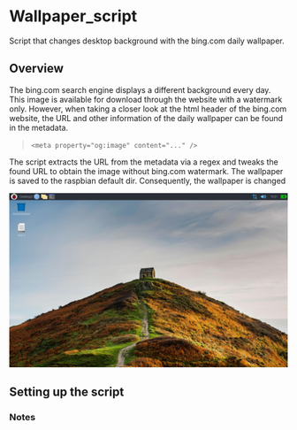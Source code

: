 # Wallpaper_script
Script that changes desktop background with the bing.com daily wallpaper.

## Overview
The bing.com search engine displays a different background every day.
This image is available for download through the website with a watermark only.
However, when taking a closer look at the html header of the bing.com website,
the URL and other information of the daily wallpaper can be found in the metadata.

> `<meta property="og:image" content="..." />`

The script extracts the URL from the metadata via a regex 
and tweaks the found URL to obtain the image without bing.com watermark.
The wallpaper is saved to the raspbian default dir.
Consequently, the wallpaper is changed 

![Example wallpaper on Raspbian desktop](/img/Wallpaper_screenshot.png)

## Setting up the script    


### Notes
